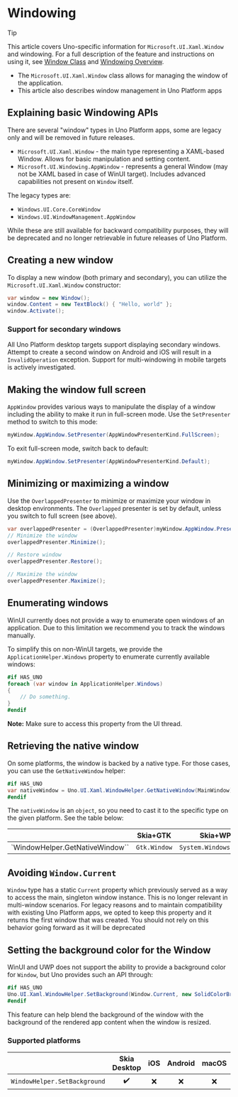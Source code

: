 ﻿---
uid: Uno.Features.WinUIWindow
---

# Windowing

> [!TIP]
> This article covers Uno-specific information for `Microsoft.UI.Xaml.Window` and windowing. For a full description of the feature and instructions on using it, see [Window Class](https://learn.microsoft.com/windows/windows-app-sdk/api/winrt/microsoft.ui.xaml.window) and [Windowing Overview](https://learn.microsoft.com/windows/apps/windows-app-sdk/windowing/windowing-overview).

* The `Microsoft.UI.Xaml.Window` class allows for managing the window of the application.
* This article also describes window management in Uno Platform apps

## Explaining basic Windowing APIs

There are several "window" types in Uno Platform apps, some are legacy only and will be removed in future releases.

* `Microsoft.UI.Xaml.Window` - the main type representing a XAML-based Window. Allows for basic manipulation and setting content.
* `Microsoft.UI.Windowing.AppWindow` - represents a general Window (may not be XAML based in case of WinUI target). Includes advanced capabilities not present on `Window` itself.

The legacy types are:

* `Windows.UI.Core.CoreWindow`
* `Windows.UI.WindowManagement.AppWindow`

While these are still available for backward compatibility purposes, they will be deprecated and no longer retrievable in future releases of Uno Platform.

## Creating a new window

To display a new window (both primary and secondary), you can utilize the `Microsoft.UI.Xaml.Window` constructor:

```csharp
var window = new Window();
window.Content = new TextBlock() { "Hello, world" };
window.Activate();
```

### Support for secondary windows

All Uno Platform desktop targets support displaying secondary windows. Attempt to create a second window on Android and iOS will result in a `InvalidOperation` exception. Support for multi-windowing in mobile targets is actively investigated.

## Making the window full screen

`AppWindow` provides various ways to manipulate the display of a window including the ability to make it run in full-screen mode. Use the `SetPresenter` method to switch to this mode:

```csharp
myWindow.AppWindow.SetPresenter(AppWindowPresenterKind.FullScreen); 
```

To exit full-screen mode, switch back to default:

```csharp
myWindow.AppWindow.SetPresenter(AppWindowPresenterKind.Default);
```

## Minimizing or maximizing a window

Use the `OverlappedPresenter` to minimize or maximize your window in desktop environments. The `Overlapped` presenter is set by default, unless you switch to full screen (see above).

```csharp
var overlappedPresenter = (OverlappedPresenter)myWindow.AppWindow.Presenter;
// Minimize the window
overlappedPresenter.Minimize();

// Restore window
overlappedPresenter.Restore();

// Maximize the window
overlappedPresenter.Maximize();
```

## Enumerating windows

WinUI currently does not provide a way to enumerate open windows of an application. Due to this limitation we recommend you to track the windows manually.

To simplify this on non-WinUI targets, we provide the `ApplicationHelper.Windows` property to enumerate currently available windows:

```csharp
#if HAS_UNO
foreach (var window in ApplicationHelper.Windows)
{
    // Do something.
}
#endif
```

**Note:** Make sure to access this property from the UI thread.

## Retrieving the native window

On some platforms, the window is backed by a native type. For those cases, you can use the `GetNativeWindow` helper:

```csharp
#if HAS_UNO
var nativeWindow = Uno.UI.Xaml.WindowHelper.GetNativeWindow(MainWindow);
#endif
```

The `nativeWindow` is an `object`, so you need to cast it to the specific type on the given platform. See the table below:

|                            | Skia+GTK | Skia+WPF | iOS   | Android | macOS | Catalyst | WebAssembly |
| -------------------------- | :------: | :------: | :---: | :-----: | :---: | :------: | :---------: |
| `WindowHelper.GetNativeWindow`` |`Gtk.Window`|`System.Windows.Window`|`UIKit.UIWindow`|`Android.View.Window`|`AppKit.NSWindow`|`UIKit.UIWindow`|`null`         |

## Avoiding `Window.Current`

`Window` type has a static `Current` property which previously served as a way to access the main, singleton window instance. This is no longer relevant in multi-window scenarios. For legacy reasons and to maintain compatibility with existing Uno Platform apps, we opted to keep this property and it returns the first window that was created. You should not rely on this behavior going forward as it will be deprecated

## Setting the background color for the Window

WinUI and UWP does not support the ability to provide a background color for `Window`, but Uno provides such an API through:

```csharp
#if HAS_UNO
Uno.UI.Xaml.WindowHelper.SetBackground(Window.Current, new SolidColorBrush(Colors.Red));
#endif
```

This feature can help blend the background of the window with the background of the rendered app content when the window is resized.

### Supported platforms

|                            | Skia Desktop | iOS   | Android | macOS | Catalyst | WebAssembly |
| -------------------------- | :------: | :---: | :-----: | :---: | :------: | :---------: |
| `WindowHelper.SetBackground` |   ✔️     | ❌    |  ❌     |  ❌  |   ❌     |  ❌         |
